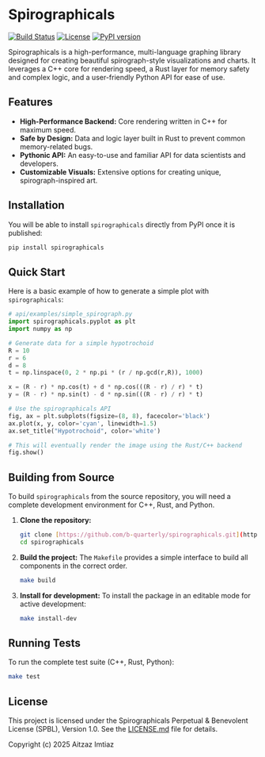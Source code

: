# Spirographicals

[![Build Status](https://github.com/b-quarterly/spirographicals/actions/workflows/main.yml/badge.svg)](https://github.com/b-quarterly/spirographicals/actions/workflows/main.yml)
[![License](https://img.shields.io/badge/License-SPBL%201.0-blue.svg)](LICENSE.md)
[![PyPI version](https://badge.fury.io/py/spirographicals.svg)](https://badge.fury.io/py/spirographicals)

Spirographicals is a high-performance, multi-language graphing library designed for creating beautiful spirograph-style visualizations and charts. It leverages a C++ core for rendering speed, a Rust layer for memory safety and complex logic, and a user-friendly Python API for ease of use.

## Features

- **High-Performance Backend:** Core rendering written in C++ for maximum speed.
- **Safe by Design:** Data and logic layer built in Rust to prevent common memory-related bugs.
- **Pythonic API:** An easy-to-use and familiar API for data scientists and developers.
- **Customizable Visuals:** Extensive options for creating unique, spirograph-inspired art.

## Installation

You will be able to install `spirographicals` directly from PyPI once it is published:

```bash
pip install spirographicals
````

## Quick Start

Here is a basic example of how to generate a simple plot with `spirographicals`:

```python
# api/examples/simple_spirograph.py
import spirographicals.pyplot as plt
import numpy as np

# Generate data for a simple hypotrochoid
R = 10
r = 6
d = 8
t = np.linspace(0, 2 * np.pi * (r / np.gcd(r,R)), 1000)

x = (R - r) * np.cos(t) + d * np.cos(((R - r) / r) * t)
y = (R - r) * np.sin(t) - d * np.sin(((R - r) / r) * t)

# Use the spirographicals API
fig, ax = plt.subplots(figsize=(8, 8), facecolor='black')
ax.plot(x, y, color='cyan', linewidth=1.5)
ax.set_title("Hypotrochoid", color='white')

# This will eventually render the image using the Rust/C++ backend
fig.show()
```

## Building from Source

To build `spirographicals` from the source repository, you will need a complete development environment for C++, Rust, and Python.

1.  **Clone the repository:**

    ```bash
    git clone [https://github.com/b-quarterly/spirographicals.git](https://github.com/b-quarterly/spirographicals.git)
    cd spirographicals
    ```

2.  **Build the project:**
    The `Makefile` provides a simple interface to build all components in the correct order.

    ```bash
    make build
    ```

3.  **Install for development:**
    To install the package in an editable mode for active development:

    ```bash
    make install-dev
    ```

## Running Tests

To run the complete test suite (C++, Rust, Python):

```bash
make test
```

## License

This project is licensed under the Spirographicals Perpetual & Benevolent License (SPBL), Version 1.0. See the [LICENSE.md](LICENSE.md) file for details.

Copyright (c) 2025 Aitzaz Imtiaz
